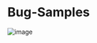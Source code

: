 # Bug-Samples


![image](https://github.com/IoanaVasarhelyi99/Bug-Samples/assets/135469580/fdb2af3a-1d8f-4c37-a50a-d75ee6a88503)
